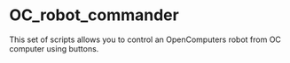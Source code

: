 # OC_robot_commander
This set of scripts allows you to control an OpenComputers robot from OC computer using buttons.

